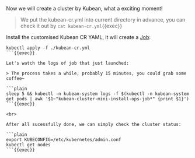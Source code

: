 Now we will create a cluster by Kubean, what a exciting moment!

> We put the kubean-cr.yml into current directory in advance, you can check it out by `cat kubean-cr.yml`{{exec}}

Install the customised Kubean CR YAML, it will create a [Job](https://kubernetes.io/docs/concepts/workloads/controllers/job/):

```plain
kubectl apply -f ./kubean-cr.yml
```{{exec}}

Let's watch the logs of job that just launched:

> The process takes a while, probably 15 minutes, you could grab some coffee~

```plain
sleep 5 && kubectl -n kubean-system logs -f $(kubectl -n kubean-system get pods | awk '$1~"kubean-cluster-mini-install-ops-job*" {print $1}')
```{{exec}}

<br>

After all sucessfully done, we can simply check the cluster status:

```plain
export KUBECONFIG=/etc/kubernetes/admin.conf
kubectl get nodes
```{{exec}}
